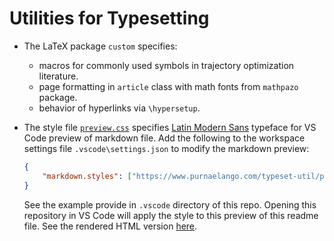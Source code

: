 # Utilities for Typesetting

- The LaTeX package `custom` specifies:
  - macros for commonly used symbols in trajectory optimization literature. 
  - page formatting in `article` class with math fonts from `mathpazo` package.
  - behavior of hyperlinks via `\hypersetup`.
  
- The style file [`preview.css`](preview.css) specifies [Latin Modern Sans](https://tug.org/FontCatalogue/latinmodernroman/) typeface for VS Code preview of markdown file. Add the following to the workspace settings file `.vscode\settings.json` to modify the markdown preview:
  ```json
  {
      "markdown.styles": ["https://www.purnaelango.com/typeset-util/preview.css"]
  }
  ```
  See the example provide in `.vscode` directory of this repo. Opening this repository in VS Code will apply the style to this preview of this readme file. See the rendered HTML version [here](README.html).
